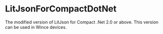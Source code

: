 # LitJsonForCompactDotNet
The modified version of LitJson for Compact .Net 2.0 or above. This version can be used in Wince devices.
